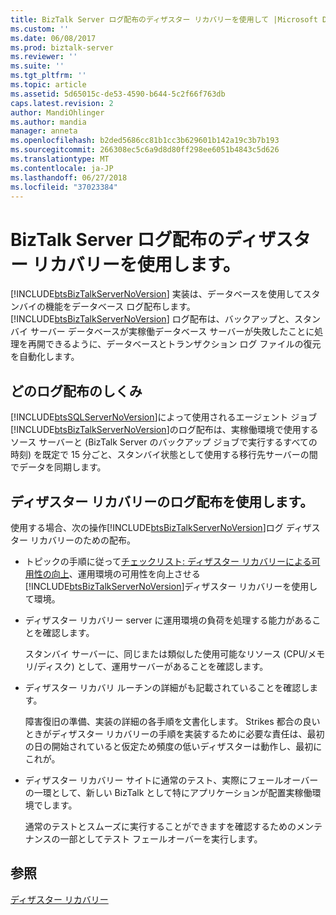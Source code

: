 ```yaml
---
title: BizTalk Server ログ配布のディザスター リカバリーを使用して |Microsoft Docs
ms.custom: ''
ms.date: 06/08/2017
ms.prod: biztalk-server
ms.reviewer: ''
ms.suite: ''
ms.tgt_pltfrm: ''
ms.topic: article
ms.assetid: 5d65015c-de53-4590-b644-5c2f66f763db
caps.latest.revision: 2
author: MandiOhlinger
ms.author: mandia
manager: anneta
ms.openlocfilehash: b2ded5686cc81b1cc3b629601b142a19c3b7b193
ms.sourcegitcommit: 266308ec5c6a9d8d80ff298ee6051b4843c5d626
ms.translationtype: MT
ms.contentlocale: ja-JP
ms.lasthandoff: 06/27/2018
ms.locfileid: "37023384"
---
```

# <a name="using-biztalk-server-log-shipping-for-disaster-recovery"></a>BizTalk Server ログ配布のディザスター リカバリーを使用します。
[!INCLUDE[btsBizTalkServerNoVersion](../includes/btsbiztalkservernoversion-md.md)] 実装は、データベースを使用してスタンバイの機能をデータベース ログ配布します。 [!INCLUDE[btsBizTalkServerNoVersion](../includes/btsbiztalkservernoversion-md.md)] ログ配布は、バックアップと、スタンバイ サーバー データベースが実稼働データベース サーバーが失敗したことに処理を再開できるように、データベースとトランザクション ログ ファイルの復元を自動化します。  
  
## <a name="how-log-shipping-works"></a>どのログ配布のしくみ  
 [!INCLUDE[btsSQLServerNoVersion](../includes/btssqlservernoversion-md.md)]によって使用されるエージェント ジョブ[!INCLUDE[btsBizTalkServerNoVersion](../includes/btsbiztalkservernoversion-md.md)]のログ配布は、実稼働環境で使用するソース サーバーと (BizTalk Server のバックアップ ジョブで実行するすべての時刻) を既定で 15 分ごと、スタンバイ状態として使用する移行先サーバーの間でデータを同期します。  
  
## <a name="using-log-shipping-for-disaster-recovery"></a>ディザスター リカバリーのログ配布を使用します。  
 使用する場合、次の操作[!INCLUDE[btsBizTalkServerNoVersion](../includes/btsbiztalkservernoversion-md.md)]ログ ディザスター リカバリーのための配布。  
  
- トピックの手順に従って[チェックリスト: ディザスター リカバリーによる可用性の向上](../technical-guides/checklist-increasing-availability-with-disaster-recovery.md)、運用環境の可用性を向上させる[!INCLUDE[btsBizTalkServerNoVersion](../includes/btsbiztalkservernoversion-md.md)]ディザスター リカバリーを使用して環境。  
  
- ディザスター リカバリー server に運用環境の負荷を処理する能力があることを確認します。  
  
   スタンバイ サーバーに、同じまたは類似した使用可能なリソース (CPU/メモリ/ディスク) として、運用サーバーがあることを確認します。  
  
- ディザスター リカバリ ルーチンの詳細がも記載されていることを確認します。  
  
   障害復旧の準備、実装の詳細の各手順を文書化します。 Strikes 都合の良いときがディザスター リカバリーの手順を実装するために必要な責任は、最初の日の開始されていると仮定ため頻度の低いディザスターは動作し、最初にこれが。  
  
- ディザスター リカバリー サイトに通常のテスト、実際にフェールオーバーの一環として、新しい BizTalk として特にアプリケーションが配置実稼働環境でします。  
  
   通常のテストとスムーズに実行することができますを確認するためのメンテナンスの一部としてテスト フェールオーバーを実行します。  
  
## <a name="see-also"></a>参照  
 [ディザスター リカバリー](../technical-guides/disaster-recovery.md)